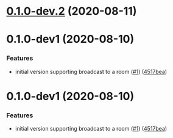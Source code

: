<a name="0.1.0-dev.2"></a>
# [0.1.0-dev.2](https://github.com/rsksmart/rif-communications-pubsub/compare/v0.1.0-dev1...v0.1.0-dev.2) (2020-08-11)



<a name="0.1.0-dev1"></a>
# 0.1.0-dev1 (2020-08-10)


### Features

* initial version supporting broadcast to a room ([#1](https://github.com/rsksmart/rif-communications-pubsub/issues/1)) ([4517bea](https://github.com/rsksmart/rif-communications-pubsub/commit/4517bea))



<a name="0.1.0-dev1"></a>
# 0.1.0-dev1 (2020-08-10)


### Features

* initial version supporting broadcast to a room ([#1](https://github.com/rsksmart/rif-communications-pubsub/issues/1)) ([4517bea](https://github.com/rsksmart/rif-communications-pubsub/commit/4517bea))



